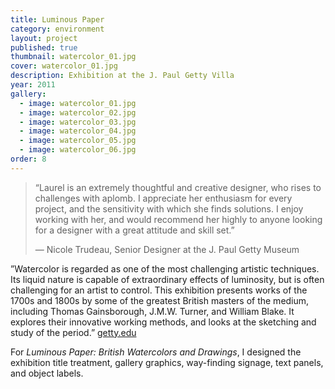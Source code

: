 ```yaml
---
title: Luminous Paper
category: environment
layout: project
published: true
thumbnail: watercolor_01.jpg
cover: watercolor_01.jpg
description: Exhibition at the J. Paul Getty Villa
year: 2011
gallery:
  - image: watercolor_01.jpg
  - image: watercolor_02.jpg
  - image: watercolor_03.jpg
  - image: watercolor_04.jpg
  - image: watercolor_05.jpg
  - image: watercolor_06.jpg
order: 8
---
```


> “Laurel is an extremely thoughtful and creative designer, who rises to
> challenges with aplomb. I appreciate her enthusiasm for every project, and the
> sensitivity with which she finds solutions. I enjoy working with her, and
> would recommend her highly to anyone looking for a designer with a great
> attitude and skill set.”  
>  
> &mdash; Nicole Trudeau, Senior Designer at the J. Paul Getty Museum

”Watercolor is regarded as one of the most challenging artistic techniques. Its
liquid nature is capable of extraordinary effects of luminosity, but is often
challenging for an artist to control. This exhibition presents works of the
1700s and 1800s by some of the greatest British masters of the medium, including
Thomas Gainsborough, J.M.W. Turner, and William Blake. It explores their
innovative working methods, and looks at the sketching and study of the period.”
[getty.edu](http://www.getty.edu/art/exhibitions/luminous_paper/)

For _Luminous Paper: British Watercolors and Drawings_, I designed the
exhibition title treatment, gallery graphics, way-finding signage, text panels,
and object labels.
